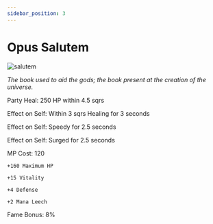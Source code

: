 ```yaml
---
sidebar_position: 3
---
```


# Opus Salutem

![salutem](https://vwiki.valorserver.com/api/item/picture/opus%20salutem)

<i>The book used to aid the gods; the book present at the creation of the universe.</i>

Party Heal: 250 HP within 4.5 sqrs

Effect on Self: Within 3 sqrs Healing for 3 seconds

Effect on Self: Speedy for 2.5 seconds

Effect on Self: Surged for 2.5 seconds

MP Cost: 120

    +160 Maximum HP
    
    +15 Vitality
    
    +4 Defense
    
    +2 Mana Leech

Fame Bonus: 8%
